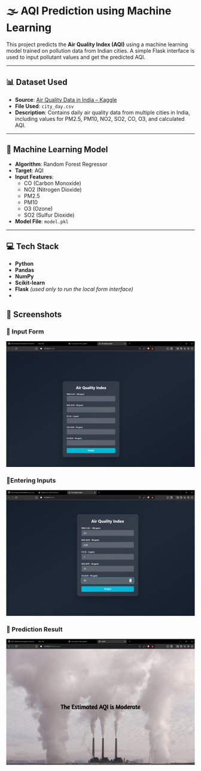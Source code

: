 # 🌫️ AQI Prediction using Machine Learning

This project predicts the **Air Quality Index (AQI)** using a machine learning model trained on pollution data from Indian cities. A simple Flask interface is used to input pollutant values and get the predicted AQI.

---

## 📊 Dataset Used

- **Source**: [Air Quality Data in India – Kaggle](https://www.kaggle.com/datasets/rohanrao/air-quality-data-in-india)  
- **File Used**: `city_day.csv`  
- **Description**: Contains daily air quality data from multiple cities in India, including values for PM2.5, PM10, NO2, SO2, CO, O3, and calculated AQI.

---

## 🧠 Machine Learning Model

- **Algorithm**: Random Forest Regressor  
- **Target**: AQI  
- **Input Features**:
  - CO (Carbon Monoxide)
  - NO2 (Nitrogen Dioxide)
  - PM2.5
  - PM10
  - O3 (Ozone)
  - SO2 (Sulfur Dioxide)
- **Model File**: `model.pkl`

---

## 💻 Tech Stack

- **Python**
- **Pandas**
- **NumPy**
- **Scikit-learn**
- **Flask** *(used only to run the local form interface)*
- 
## 📸 Screenshots

### 🔹 Input Form  
![Input Form](AQIpic/Screenshot%20(372).png)
### 🔹Entering Inputs  
![Input Form](AQIpic/Screenshot%20(374).png)
### 🔹 Prediction Result  
![Prediction Result](AQIpic/Screenshot%20(373).png)
